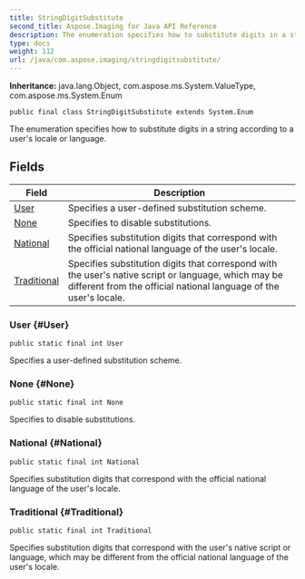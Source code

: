 ```yaml
---
title: StringDigitSubstitute
second_title: Aspose.Imaging for Java API Reference
description: The enumeration specifies how to substitute digits in a string according to a users locale or language.
type: docs
weight: 112
url: /java/com.aspose.imaging/stringdigitsubstitute/
---
```

**Inheritance:**
java.lang.Object, com.aspose.ms.System.ValueType, com.aspose.ms.System.Enum
```
public final class StringDigitSubstitute extends System.Enum
```

The enumeration specifies how to substitute digits in a string according to a user's locale or language.
## Fields

| Field | Description |
| --- | --- |
| [User](#User) | Specifies a user-defined substitution scheme. |
| [None](#None) | Specifies to disable substitutions. |
| [National](#National) | Specifies substitution digits that correspond with the official national language of the user's locale. |
| [Traditional](#Traditional) | Specifies substitution digits that correspond with the user's native script or language, which may be different from the official national language of the user's locale. |
### User {#User}
```
public static final int User
```


Specifies a user-defined substitution scheme.

### None {#None}
```
public static final int None
```


Specifies to disable substitutions.

### National {#National}
```
public static final int National
```


Specifies substitution digits that correspond with the official national language of the user's locale.

### Traditional {#Traditional}
```
public static final int Traditional
```


Specifies substitution digits that correspond with the user's native script or language, which may be different from the official national language of the user's locale.

